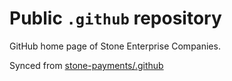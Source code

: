 # Public `.github` repository

GitHub home page of Stone Enterprise Companies.

Synced from [stone-payments/.github](https://github.com/stone-payments)
